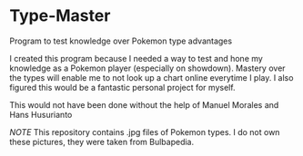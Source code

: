 # Type-Master
Program to test knowledge over Pokemon type advantages

I created this program because I needed a way to test and hone my knowledge as a Pokemon player (especially on showdown).
Mastery over the types will enable me to not look up a chart online everytime I play.
I also figured this would be a fantastic personal project for myself.

This would not have been done without the help of Manuel Morales and Hans Husurianto


*NOTE*
This repository contains .jpg files of Pokemon types.
I do not own these pictures, they were taken from Bulbapedia.
